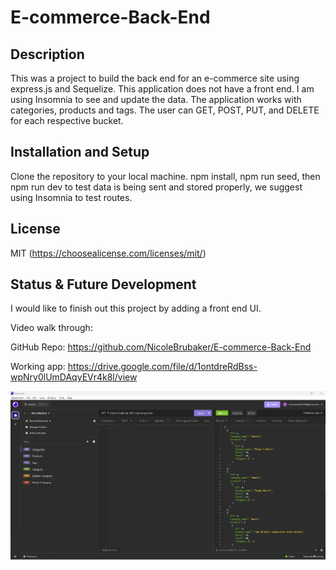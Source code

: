 # E-commerce-Back-End

## Description

This was a project to build the back end for an e-commerce site using express.js and Sequelize. This application does not have a front end. I am using Insomnia to see and update the data. The application works with categories, products and tags. The user can GET, POST, PUT, and DELETE for each respective bucket. 

## Installation and Setup

Clone the repository to your local machine. npm install, npm run seed, then npm run dev to test data is being sent and stored properly, we suggest using Insomnia to test routes.

## License

MIT (https://choosealicense.com/licenses/mit/)

## Status & Future Development

I would like to finish out this project by adding a front end UI.

Video walk through:

GitHub Repo: https://github.com/NicoleBrubaker/E-commerce-Back-End

Working app: https://drive.google.com/file/d/1ontdreRdBss-wpNry0lUmDAqyEVr4k8l/view

![screenshot of working app](image.png)
